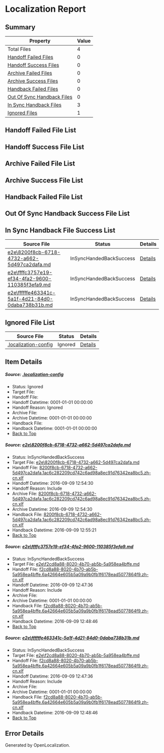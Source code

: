 # <a name='report-top'></a> Localization Report

## Summary
 Property | Value 
 -------- | ----- 
 Total Files | 4
[ Handoff Failed Files ](#handoff-failed-list)| 0
[ Handoff Success Files ](#handoff-success-list)| 0
[ Archive Failed Files ](#archive-failed-list)| 0
[ Archive Success Files ](#archive-success-list)| 0
[ Handback Failed Files ](#handback-failed-list)| 0
[ Out Of Sync Handback Files ](#outofsync-handback-success-list)| 0
[ In Sync Handback Files ](#insync-handback-success-list)| 3
[ Ignored Files ](#ignored-list)| 1

## <a name='handoff-failed-list'></a> Handoff Failed File List

## <a name='handoff-success-list'></a> Handoff Success File List

## <a name='archive-failed-list'></a> Archive Failed File List

## <a name='archive-success-list'></a> Archive Success File List

## <a name='handback-failed-list'></a> Handback Failed File List

## <a name='outofsync-handback-success-list'></a> Out Of Sync Handback Success File List

## <a name='insync-handback-success-list'></a> In Sync Handback File Success List
 Source File | Status | Details 
 ----------- | ------ | ------- 
 [e2e\8200f8cb-6718-4732-a662-5d497ca2dafa.md](https://github.com/OpenLocalizationTestOrg/ol-test0/blob/18764b2c5961bf52185645212afe239da7893845/e2e/8200f8cb-6718-4732-a662-5d497ca2dafa.md) | InSyncHandedBackSuccess | [Details](#75dbe9207350ca87c43f3590ed3fa675ec73c11f1)
 [e2e\ffffc3757e19-ef34-4fa2-9600-110385f3efa9.md](https://github.com/OpenLocalizationTestOrg/ol-test0/blob/551e5bfefc155e3cbcc1768dd4abbeb03ea106f6/e2e/ffffc3757e19-ef34-4fa2-9600-110385f3efa9.md) | InSyncHandedBackSuccess | [Details](#930850829bfbb26678bc1bff075a2f84ee4adad92)
 [e2e\ffffffe463341c-5a1f-4d21-84d0-0daba738b31b.md](https://github.com/OpenLocalizationTestOrg/ol-test0/blob/18764b2c5961bf52185645212afe239da7893845/e2e/ffffffe463341c-5a1f-4d21-84d0-0daba738b31b.md) | InSyncHandedBackSuccess | [Details](#930850829bfbb26678bc1bff075a2f84ee4adad93)

## <a name='ignored-list'></a> Ignored File List
 Source File | Status | Details 
 ----------- | ------ | ------- 
 [.localization-config](https://github.com/OpenLocalizationTestOrg/ol-test0/blob/18764b2c5961bf52185645212afe239da7893845/.localization-config) | Ignored | [Details](#c268a05ecaa7ec85942ed632c29928ee5bd6da8d0)

## Item Details
##### <a name='c268a05ecaa7ec85942ed632c29928ee5bd6da8d0'></a> Source: [.localization-config](https://github.com/OpenLocalizationTestOrg/ol-test0/blob/18764b2c5961bf52185645212afe239da7893845/.localization-config)
* Status: Ignored
* Target File: 
* Handoff File: 
* Handoff Datetime: 0001-01-01 00:00:00
* Handoff Reason: Ignored
* Archive File: 
* Archive Datetime: 0001-01-01 00:00:00
* Handback File: 
* Handback Datetime: 0001-01-01 00:00:00
* [Back to Top](#report-top)

##### <a name='75dbe9207350ca87c43f3590ed3fa675ec73c11f1'></a> Source: [e2e\8200f8cb-6718-4732-a662-5d497ca2dafa.md](https://github.com/OpenLocalizationTestOrg/ol-test0/blob/18764b2c5961bf52185645212afe239da7893845/e2e/8200f8cb-6718-4732-a662-5d497ca2dafa.md)
* Status: InSyncHandedBackSuccess
* Target File: [e2e\8200f8cb-6718-4732-a662-5d497ca2dafa.md](https://github.com/OpenLocalizationTestOrg/ol-test0-zhcn/blob/516118c7673cf7650fcdd319aaa56a8c524a1443/e2e/8200f8cb-6718-4732-a662-5d497ca2dafa.md)
* Handoff File: [8200f8cb-6718-4732-a662-5d497ca2dafa.1ac6c282209cd742c6ad98a8ec91d76342ea8bc5.zh-cn.xlf](https://github.com/OpenLocalizationTestOrg/ol-test0-handoff/blob/6e3c1d78f5ae02b69258c89b3e6b6611e1668faa/ol-handoff/OpenLocalizationTestOrg/ol-test0-zhcn/yuwzho/ht/8200f8cb-6718-4732-a662-5d497ca2dafa.1ac6c282209cd742c6ad98a8ec91d76342ea8bc5.zh-cn.xlf)
* Handoff Datetime: 2016-09-09 12:54:30
* Handoff Reason: Include
* Archive File: [8200f8cb-6718-4732-a662-5d497ca2dafa.1ac6c282209cd742c6ad98a8ec91d76342ea8bc5.zh-cn.xlf](https://github.com/OpenLocalizationTestOrg/ol-test0-handoff/blob/1fc3b2fd136f014276463592cadd00ec64522e72/ol-archive/OpenLocalizationTestOrg/ol-test0-zhcn/yuwzho/ht/8200f8cb-6718-4732-a662-5d497ca2dafa.1ac6c282209cd742c6ad98a8ec91d76342ea8bc5.zh-cn.xlf)
* Archive Datetime: 2016-09-09 12:54:30
* Handback File: [8200f8cb-6718-4732-a662-5d497ca2dafa.1ac6c282209cd742c6ad98a8ec91d76342ea8bc5.zh-cn.xlf](https://github.com/OpenLocalizationTestOrg/ol-test0-handback/blob/8c2c4462cfe404df3eb511bb8c61c90d999ecb28/ol-handback/OpenLocalizationTestOrg/ol-test0-zhcn/yuwzho/ht/8200f8cb-6718-4732-a662-5d497ca2dafa.1ac6c282209cd742c6ad98a8ec91d76342ea8bc5.zh-cn.xlf)
* Handback Datetime: 2016-09-09 12:55:21
* [Back to Top](#report-top)

##### <a name='930850829bfbb26678bc1bff075a2f84ee4adad92'></a> Source: [e2e\ffffc3757e19-ef34-4fa2-9600-110385f3efa9.md](https://github.com/OpenLocalizationTestOrg/ol-test0/blob/551e5bfefc155e3cbcc1768dd4abbeb03ea106f6/e2e/ffffc3757e19-ef34-4fa2-9600-110385f3efa9.md)
* Status: InSyncHandedBackSuccess
* Target File: [e2e\f2cd8a88-8020-4b70-ab5b-5a958ea4bffe.md](https://github.com/OpenLocalizationTestOrg/ol-test0-zhcn/blob/e799476ff2ad80f0e4e973a632d28ec048c04fc0/e2e/f2cd8a88-8020-4b70-ab5b-5a958ea4bffe.md)
* Handoff File: [f2cd8a88-8020-4b70-ab5b-5a958ea4bffe.6a42664e605b5a09a9b0fb1f6178ead5077864f9.zh-cn.xlf](https://github.com/OpenLocalizationTestOrg/ol-test0-handoff/blob/babde00314a1516c3582013f5043f3d827519608/ol-handoff/OpenLocalizationTestOrg/ol-test0-zhcn/yuwzho/ht/f2cd8a88-8020-4b70-ab5b-5a958ea4bffe.6a42664e605b5a09a9b0fb1f6178ead5077864f9.zh-cn.xlf)
* Handoff Datetime: 2016-09-09 12:47:36
* Handoff Reason: Include
* Archive File: 
* Archive Datetime: 0001-01-01 00:00:00
* Handback File: [f2cd8a88-8020-4b70-ab5b-5a958ea4bffe.6a42664e605b5a09a9b0fb1f6178ead5077864f9.zh-cn.xlf](https://github.com/OpenLocalizationTestOrg/ol-test0-handback/blob/6493d684d256ce62669d3bb471fd3858d475f7d7/ol-handback/OpenLocalizationTestOrg/ol-test0-zhcn/yuwzho/ht/f2cd8a88-8020-4b70-ab5b-5a958ea4bffe.6a42664e605b5a09a9b0fb1f6178ead5077864f9.zh-cn.xlf)
* Handback Datetime: 2016-09-09 12:48:46
* [Back to Top](#report-top)

##### <a name='930850829bfbb26678bc1bff075a2f84ee4adad93'></a> Source: [e2e\ffffffe463341c-5a1f-4d21-84d0-0daba738b31b.md](https://github.com/OpenLocalizationTestOrg/ol-test0/blob/18764b2c5961bf52185645212afe239da7893845/e2e/ffffffe463341c-5a1f-4d21-84d0-0daba738b31b.md)
* Status: InSyncHandedBackSuccess
* Target File: [e2e\f2cd8a88-8020-4b70-ab5b-5a958ea4bffe.md](https://github.com/OpenLocalizationTestOrg/ol-test0-zhcn/blob/e799476ff2ad80f0e4e973a632d28ec048c04fc0/e2e/f2cd8a88-8020-4b70-ab5b-5a958ea4bffe.md)
* Handoff File: [f2cd8a88-8020-4b70-ab5b-5a958ea4bffe.6a42664e605b5a09a9b0fb1f6178ead5077864f9.zh-cn.xlf](https://github.com/OpenLocalizationTestOrg/ol-test0-handoff/blob/babde00314a1516c3582013f5043f3d827519608/ol-handoff/OpenLocalizationTestOrg/ol-test0-zhcn/yuwzho/ht/f2cd8a88-8020-4b70-ab5b-5a958ea4bffe.6a42664e605b5a09a9b0fb1f6178ead5077864f9.zh-cn.xlf)
* Handoff Datetime: 2016-09-09 12:47:36
* Handoff Reason: Include
* Archive File: 
* Archive Datetime: 0001-01-01 00:00:00
* Handback File: [f2cd8a88-8020-4b70-ab5b-5a958ea4bffe.6a42664e605b5a09a9b0fb1f6178ead5077864f9.zh-cn.xlf](https://github.com/OpenLocalizationTestOrg/ol-test0-handback/blob/6493d684d256ce62669d3bb471fd3858d475f7d7/ol-handback/OpenLocalizationTestOrg/ol-test0-zhcn/yuwzho/ht/f2cd8a88-8020-4b70-ab5b-5a958ea4bffe.6a42664e605b5a09a9b0fb1f6178ead5077864f9.zh-cn.xlf)
* Handback Datetime: 2016-09-09 12:48:46
* [Back to Top](#report-top)


## Error Details

Generated by OpenLocalization.
